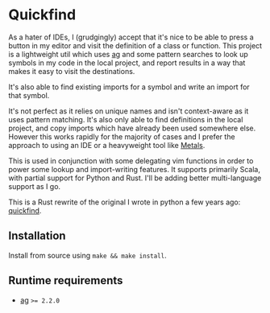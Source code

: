 # Quickfind

As a hater of IDEs, I (grudgingly) accept that it's nice to be able to press a button in my editor
and visit the definition of a class or function. This project is a lightweight util which uses
[ag](https://github.com/ggreer/the_silver_searcher) and some pattern searches to look up symbols
in my code in the local project, and report results in a way that makes it easy to visit the
destinations.

It's also able to find existing imports for a symbol and write an import for that symbol.

It's not perfect as it relies on unique names and isn't context-aware as it uses pattern matching.
It's also only able to find definitions in the local project, and copy imports which have already
been used somewhere else. However this works rapidly for the majority of cases and I prefer the
approach to using an IDE or a heavyweight tool like [Metals](https://scalameta.org/metals/).

This is used in conjunction with some delegating vim functions in order to power some lookup and
import-writing features. It supports primarily Scala, with partial support for Python and Rust.
I'll be adding better multi-language support as I go.

This is a Rust rewrite of the original I wrote in python a few years ago:
[quickfind](https://github.com/giftig/quickfind).

## Installation

Install from source using `make && make install`.

## Runtime requirements

- [ag](https://github.com/ggreer/the_silver_searcher) `>= 2.2.0`
